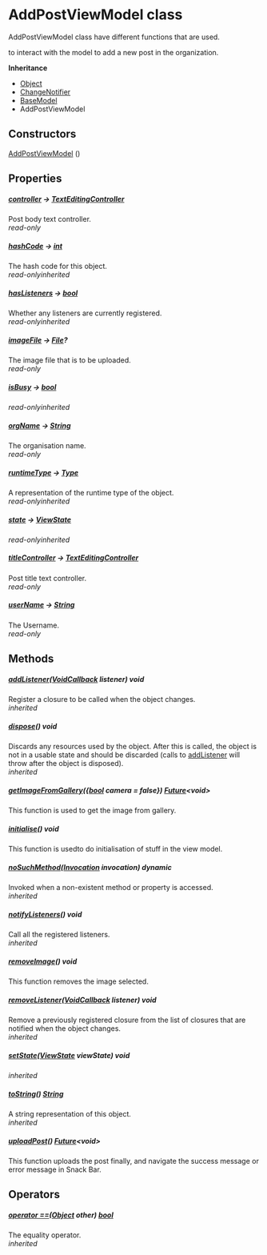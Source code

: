 


# AddPostViewModel class









<p>AddPostViewModel class have different functions that are used.</p>
<p>to interact with the model to add a new post in the organization.</p>



**Inheritance**

- [Object](https://api.flutter.dev/flutter/dart-core/Object-class.html)
- [ChangeNotifier](https://api.flutter.dev/flutter/foundation/ChangeNotifier-class.html)
- [BaseModel](../view_model_base_view_model/BaseModel-class.md)
- AddPostViewModel








## Constructors

[AddPostViewModel](../view_model_after_auth_view_models_add_post_view_models_add_post_view_model/AddPostViewModel/AddPostViewModel.md) ()

   


## Properties

##### [controller](../view_model_after_auth_view_models_add_post_view_models_add_post_view_model/AddPostViewModel/controller.md) &#8594; [TextEditingController](https://api.flutter.dev/flutter/widgets/TextEditingController-class.html)



Post body text controller.  
_<span class="feature">read-only</span>_



##### [hashCode](https://api.flutter.dev/flutter/dart-core/Object/hashCode.html) &#8594; [int](https://api.flutter.dev/flutter/dart-core/int-class.html)



The hash code for this object.  
_<span class="feature">read-only</span><span class="feature">inherited</span>_



##### [hasListeners](https://api.flutter.dev/flutter/foundation/ChangeNotifier/hasListeners.html) &#8594; [bool](https://api.flutter.dev/flutter/dart-core/bool-class.html)



Whether any listeners are currently registered.  
_<span class="feature">read-only</span><span class="feature">inherited</span>_



##### [imageFile](../view_model_after_auth_view_models_add_post_view_models_add_post_view_model/AddPostViewModel/imageFile.md) &#8594; [File](https://api.flutter.dev/flutter/dart-io/File-class.html)?



The image file that is to be uploaded.  
_<span class="feature">read-only</span>_



##### [isBusy](../view_model_base_view_model/BaseModel/isBusy.md) &#8594; [bool](https://api.flutter.dev/flutter/dart-core/bool-class.html)



  
_<span class="feature">read-only</span><span class="feature">inherited</span>_



##### [orgName](../view_model_after_auth_view_models_add_post_view_models_add_post_view_model/AddPostViewModel/orgName.md) &#8594; [String](https://api.flutter.dev/flutter/dart-core/String-class.html)



The organisation name.  
_<span class="feature">read-only</span>_



##### [runtimeType](https://api.flutter.dev/flutter/dart-core/Object/runtimeType.html) &#8594; [Type](https://api.flutter.dev/flutter/dart-core/Type-class.html)



A representation of the runtime type of the object.  
_<span class="feature">read-only</span><span class="feature">inherited</span>_



##### [state](../view_model_base_view_model/BaseModel/state.md) &#8594; [ViewState](../enums_enums/ViewState.md)



  
_<span class="feature">read-only</span><span class="feature">inherited</span>_



##### [titleController](../view_model_after_auth_view_models_add_post_view_models_add_post_view_model/AddPostViewModel/titleController.md) &#8594; [TextEditingController](https://api.flutter.dev/flutter/widgets/TextEditingController-class.html)



Post title text controller.  
_<span class="feature">read-only</span>_



##### [userName](../view_model_after_auth_view_models_add_post_view_models_add_post_view_model/AddPostViewModel/userName.md) &#8594; [String](https://api.flutter.dev/flutter/dart-core/String-class.html)



The Username.  
_<span class="feature">read-only</span>_





## Methods

##### [addListener](https://api.flutter.dev/flutter/foundation/ChangeNotifier/addListener.html)([VoidCallback](https://api.flutter.dev/flutter/dart-ui/VoidCallback.html) listener) void



Register a closure to be called when the object changes.  
_<span class="feature">inherited</span>_



##### [dispose](https://api.flutter.dev/flutter/foundation/ChangeNotifier/dispose.html)() void



Discards any resources used by the object. After this is called, the
object is not in a usable state and should be discarded (calls to
<a href="https://api.flutter.dev/flutter/foundation/ChangeNotifier/addListener.html">addListener</a> will throw after the object is disposed).  
_<span class="feature">inherited</span>_



##### [getImageFromGallery](../view_model_after_auth_view_models_add_post_view_models_add_post_view_model/AddPostViewModel/getImageFromGallery.md)(\{[bool](https://api.flutter.dev/flutter/dart-core/bool-class.html) camera = false}) [Future](https://api.flutter.dev/flutter/dart-async/Future-class.html)&lt;void>



This function is used to get the image from gallery.  




##### [initialise](../view_model_after_auth_view_models_add_post_view_models_add_post_view_model/AddPostViewModel/initialise.md)() void



This function is usedto do initialisation of stuff in the view model.  




##### [noSuchMethod](https://api.flutter.dev/flutter/dart-core/Object/noSuchMethod.html)([Invocation](https://api.flutter.dev/flutter/dart-core/Invocation-class.html) invocation) dynamic



Invoked when a non-existent method or property is accessed.  
_<span class="feature">inherited</span>_



##### [notifyListeners](https://api.flutter.dev/flutter/foundation/ChangeNotifier/notifyListeners.html)() void



Call all the registered listeners.  
_<span class="feature">inherited</span>_



##### [removeImage](../view_model_after_auth_view_models_add_post_view_models_add_post_view_model/AddPostViewModel/removeImage.md)() void



This function removes the image selected.  




##### [removeListener](https://api.flutter.dev/flutter/foundation/ChangeNotifier/removeListener.html)([VoidCallback](https://api.flutter.dev/flutter/dart-ui/VoidCallback.html) listener) void



Remove a previously registered closure from the list of closures that are
notified when the object changes.  
_<span class="feature">inherited</span>_



##### [setState](../view_model_base_view_model/BaseModel/setState.md)([ViewState](../enums_enums/ViewState.md) viewState) void



  
_<span class="feature">inherited</span>_



##### [toString](https://api.flutter.dev/flutter/dart-core/Object/toString.html)() [String](https://api.flutter.dev/flutter/dart-core/String-class.html)



A string representation of this object.  
_<span class="feature">inherited</span>_



##### [uploadPost](../view_model_after_auth_view_models_add_post_view_models_add_post_view_model/AddPostViewModel/uploadPost.md)() [Future](https://api.flutter.dev/flutter/dart-async/Future-class.html)&lt;void>



This function uploads the post finally, and navigate the success message or error message in Snack Bar.  






## Operators

##### [operator ==](https://api.flutter.dev/flutter/dart-core/Object/operator_equals.html)([Object](https://api.flutter.dev/flutter/dart-core/Object-class.html) other) [bool](https://api.flutter.dev/flutter/dart-core/bool-class.html)



The equality operator.  
_<span class="feature">inherited</span>_















